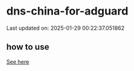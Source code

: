 # dns-china-for-adguard

Last updated on: 2025-01-29 00:22:37.051862

## how to use

[See here](https://github.com/AdguardTeam/AdGuardHome/wiki/Configuration#upstreams-from-file)